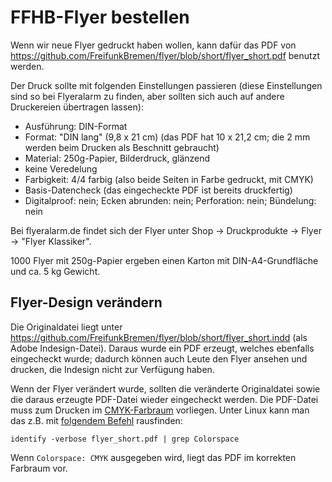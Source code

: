 # FFHB-Flyer bestellen
Wenn wir neue Flyer gedruckt haben wollen, kann dafür das PDF von https://github.com/FreifunkBremen/flyer/blob/short/flyer_short.pdf benutzt werden.

Der Druck sollte mit folgenden Einstellungen passieren (diese Einstellungen sind so bei Flyeralarm zu finden, aber sollten sich auch auf andere Druckereien übertragen lassen):
* Ausführung: DIN-Format
* Format: "DIN lang" (9,8 x 21 cm) (das PDF hat 10 x 21,2 cm; die 2 mm werden beim Drucken als Beschnitt gebraucht)
* Material: 250g-Papier, Bilderdruck, glänzend
* keine Veredelung
* Farbigkeit: 4/4 farbig (also beide Seiten in Farbe gedruckt, mit CMYK)
* Basis-Datencheck (das eingecheckte PDF ist bereits druckfertig)
* Digitalproof: nein; Ecken abrunden: nein; Perforation: nein; Bündelung: nein

Bei flyeralarm.de findet sich der Flyer unter Shop -> Druckprodukte -> Flyer -> "Flyer Klassiker".

1000 Flyer mit 250g-Papier ergeben einen Karton mit DIN-A4-Grundfläche und ca. 5 kg Gewicht.

## Flyer-Design verändern
Die Originaldatei liegt unter https://github.com/FreifunkBremen/flyer/blob/short/flyer_short.indd (als Adobe Indesign-Datei). Daraus wurde ein PDF erzeugt, welches ebenfalls eingecheckt wurde; dadurch können auch Leute den Flyer ansehen und drucken, die Indesign nicht zur Verfügung haben.

Wenn der Flyer verändert wurde, sollten die veränderte Originaldatei sowie die daraus erzeugte PDF-Datei wieder eingecheckt werden. Die PDF-Datei muss zum Drucken im [CMYK-Farbraum](https://de.wikipedia.org/wiki/CMYK-Farbmodell) vorliegen. Unter Linux kann man das z.B. mit [folgendem Befehl](https://superuser.com/a/370990) rausfinden:

`identify -verbose flyer_short.pdf | grep Colorspace`

Wenn `Colorspace: CMYK` ausgegeben wird, liegt das PDF im korrekten Farbraum vor.